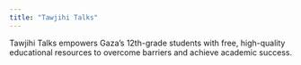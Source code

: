 ```yaml
---
title: "Tawjihi Talks"
---
```


Tawjihi Talks empowers Gaza’s 12th-grade students with free, high-quality educational resources to overcome barriers and achieve academic success.
